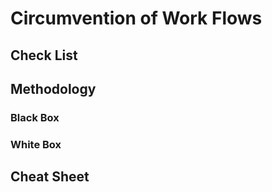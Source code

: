 # Circumvention of Work Flows

## Check List

## Methodology

### Black Box

### White Box

## Cheat Sheet
